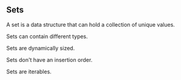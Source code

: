 ## Sets

A set is a data structure that can hold a collection of unique values.

Sets can contain different types.

Sets are dynamically sized.

Sets don't have an insertion order.

Sets are iterables.
